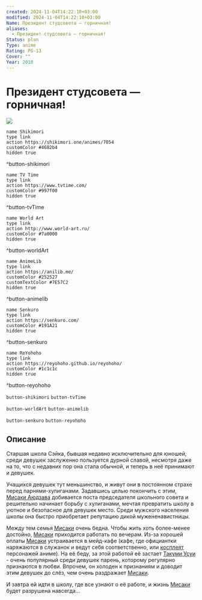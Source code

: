 ```yaml
---
created: 2024-11-04T14:22:10+03:00
modified: 2024-11-04T14:22:10+03:00
Name: Президент студсовета — горничная!
aliases:
  - Президент студсовета — горничная!
Status: plan
Type: anime
Rating: PG-13
Cover: ""
Year: 2010
---
```


# Президент студсовета — горничная!

![](https://nyaa.shikimori.one/uploads/poster/animes/7054/b2687bc70a453f729323904cc504d258.jpeg)

```button
name Shikimori
type link
action https://shikimori.one/animes/7054
customColor #4682b4
hidden true
```
^button-shikimori

```button
name TV Time
type link
action https://www.tvtime.com/
customColor #997f00
hidden true
```
^button-tvTime

```button
name World Art
type link
action http://www.world-art.ru/
customColor #7a0000
hidden true
```
^button-worldArt

```button
name AnimeLib
type link
action https://anilib.me/
customColor #252527
customTextColor #7E57C2
hidden true
```
^button-animelib

```button
name Senkuro
type link
action https://senkuro.com/
customColor #191A21
hidden true
```
^button-senkuro

```button
name ReYohoho
type link
action https://reyohoho.github.io/reyohoho/
customColor #1c1c1c
hidden true
```
^button-reyohoho

`button-shikimori` `button-tvTime`

`button-worldArt` `button-animelib`

`button-senkuro` `button-reyohoho`

## Описание

Старшая школа Сэйка, бывшая недавно исключительно для юношей, среди девушек заслуженно пользуется дурной славой, несмотря даже на то, что с недавних пор она стала обычной, и теперь в неё принимают и девушек.

Учащихся девушек тут меньшинство, и живут они в постоянном страхе перед парнями-хулиганами. Задавшись целью покончить с этим, [Мисаки Аюдзава](https://shikimori.one/characters/z14941-misaki-ayuzawa) добивается поста председателя школьного совета и решительно начинает борьбу с хулиганами, мечтая превратить школу в уютное и безопасное для девушек место. Среди мужского населения школы она быстро приобретает репутацию дикой мужененавистницы.

Между тем семья [Мисаки](https://shikimori.one/characters/z14941-misaki-ayuzawa) очень бедна. Чтобы жить хоть более-менее достойно, [Мисаки](https://shikimori.one/characters/z14941-misaki-ayuzawa) приходится работать по вечерам. Из-за хорошей оплаты [Мисаки](https://shikimori.one/characters/z14941-misaki-ayuzawa) устраивается в мейд-кафе (кафе, где официантки наряжаются в служанок и ведут себя соответственно, или [косплеят](https://ru.wikipedia.org/wiki/Косплей) персонажей аниме). На её беду, за этой работой её застает [Такуми Усуи](https://shikimori.one/characters/14523-takumi-usui) - очень популярный среди девушек парень, которому регулярно признаются в любви. Впрочем, он холоден к признаниям и доводит этим девушек до слёз, чем очень раздражает [Мисаки](https://shikimori.one/characters/z14941-misaki-ayuzawa).

И завтра ей идти в школу, где все узнают о её работе, и жизнь [Мисаки](https://shikimori.one/characters/z14941-misaki-ayuzawa) будет разрушена навсегда...

